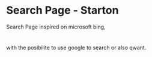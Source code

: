 # Search Page - Starton
Search Page inspired on microsoft bing,
#
with the posibilite to use google to search or also qwant.

